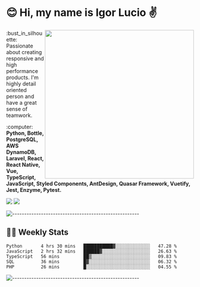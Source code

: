 # :blush: Hi, my name is Igor Lucio :v:

<img src="https://github-readme-stats.vercel.app/api?username=iguit0&show_icons=true&count_private=true&theme=tokyonight" min-width="400px" max-width="400px" width="400px" align="right" />

<p align="left"> 
  :bust_in_silhouette: Passionate about creating responsive and high performance products.
  I'm highly detail oriented person and have a great sense of teamwork.
</p>

<p align="left">
  :computer: <strong>Python, Bottle, PostgreSQL, AWS DynamoDB, Laravel, React, React Native, Vue, TypeScript, JavaScript, Styled Components, AntDesign, Quasar Framework, Vuetify, Jest, Enzyme, Pytest.</strong>
</p>

<p align="left">
  <a href="https://www.linkedin.com/in/igor-lucio-alves" target="_blank" rel="noopener noreferrer" alt="Linkedin">
  <img src="https://img.shields.io/badge/LinkedIn-0077B5?style=for-the-badge&logo=linkedin&logoColor=white" /></a>

  <a href="https://t.me/iguit0" target="_blank" rel="noopener noreferrer" alt="Telegram">
  <img src="https://img.shields.io/badge/Telegram-2CA5E0?style=for-the-badge&logo=telegram&logoColor=white" /></a>
</p>

![-----------------------------------------------------](https://raw.githubusercontent.com/andreasbm/readme/master/assets/lines/aqua.png)

## :man_technologist: Weekly Stats
<!--START_SECTION:waka-->
```text
Python       4 hrs 30 mins   ███████████▓░░░░░░░░░░░░░   47.28 % 
JavaScript   2 hrs 32 mins   ██████▓░░░░░░░░░░░░░░░░░░   26.63 % 
TypeScript   56 mins         ██▒░░░░░░░░░░░░░░░░░░░░░░   09.83 % 
SQL          36 mins         █▓░░░░░░░░░░░░░░░░░░░░░░░   06.32 % 
PHP          26 mins         █░░░░░░░░░░░░░░░░░░░░░░░░   04.55 % 
```
<!--END_SECTION:waka-->
![-----------------------------------------------------](https://raw.githubusercontent.com/andreasbm/readme/master/assets/lines/aqua.png)

